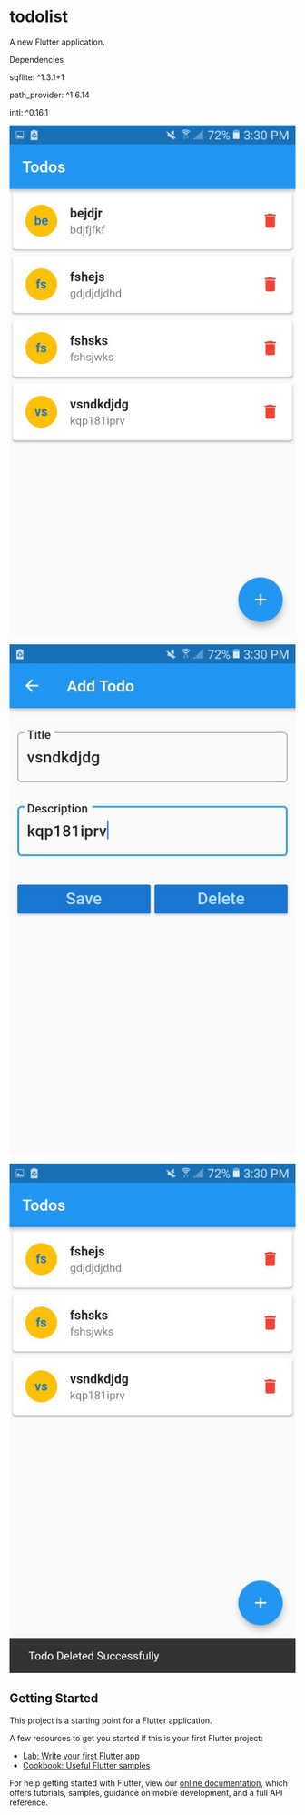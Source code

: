 # todolist

A new Flutter application.

Dependencies

  sqflite: ^1.3.1+1
  
  path_provider: ^1.6.14
  
  intl: ^0.16.1
  
![home](https://github.com/Matheus-Tankian/Todoapp/blob/master/Screenshot_20200915-153049.jpg)

![inputText](https://github.com/Matheus-Tankian/Todoapp/blob/master/Screenshot_20200915-153044.jpg)

![listView](https://github.com/Matheus-Tankian/Todoapp/blob/master/Screenshot_20200915-153059.jpg)

## Getting Started

This project is a starting point for a Flutter application.

A few resources to get you started if this is your first Flutter project:

- [Lab: Write your first Flutter app](https://flutter.dev/docs/get-started/codelab)
- [Cookbook: Useful Flutter samples](https://flutter.dev/docs/cookbook)

For help getting started with Flutter, view our
[online documentation](https://flutter.dev/docs), which offers tutorials,
samples, guidance on mobile development, and a full API reference.
